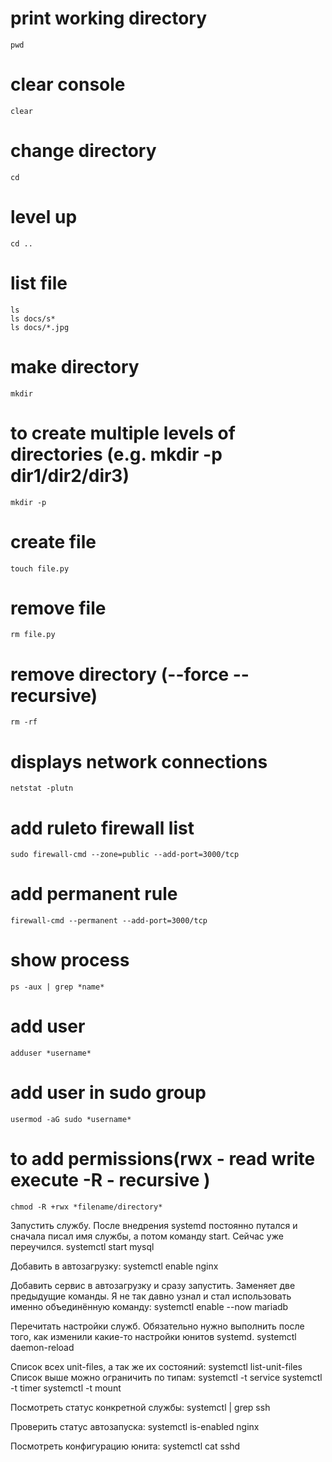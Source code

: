 # print working directory
```
pwd
```

# clear console
```
clear
```

# change directory
```
cd
```

# level up
```
cd ..
```
# list file

```
ls
ls docs/s*
ls docs/*.jpg
```
# make directory
```
mkdir
```
# to create multiple levels of directories (e.g. mkdir -p dir1/dir2/dir3)
```
mkdir -p
```
# create file
```
touch file.py
```
# remove file
```
rm file.py
```
# remove directory (--force --recursive)
```
rm -rf
```
# displays network connections
```
netstat -plutn
```
# add ruleto firewall list
```
sudo firewall-cmd --zone=public --add-port=3000/tcp
```

# add permanent rule
```
firewall-cmd --permanent --add-port=3000/tcp
```
# show process
```
ps -aux | grep *name*
```
# add user
```
adduser *username*
```
# add user in sudo group
```
usermod -aG sudo *username*
```
# to add permissions(rwx - read write execute   -R - recursive )
```
chmod -R +rwx *filename/directory*
```

Запустить службу. После внедрения systemd постоянно путался и сначала писал имя службы, а потом команду start. Сейчас уже переучился. 
systemctl start mysql

Добавить в автозагрузку:
systemctl enable nginx

Добавить сервис в автозагрузку и сразу запустить. Заменяет две предыдущие команды. Я не так давно узнал и стал использовать именно объединённую команду:
systemctl enable --now mariadb

Перечитать настройки служб. Обязательно нужно выполнить после того, как изменили какие-то настройки юнитов systemd.
systemctl daemon-reload

Список всех unit-files, а так же их состояний:
systemctl list-unit-files
Список выше можно ограничить по типам:
systemctl -t service
systemctl -t timer
systemctl -t mount

Посмотреть статус конкретной службы:
systemctl | grep ssh

Проверить статус автозапуска:
systemctl is-enabled nginx

Посмотреть конфигурацию юнита:
systemctl cat sshd
